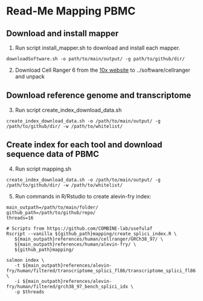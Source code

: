 # Read-Me Mapping PBMC

## Download and install mapper

1. Run script install_mapper.sh to download and install each mapper.

 ```{bash}
downloadSoftware.sh -o path/to/main/output/ -g path/to/github/dir/
  ```
2. Download Cell Ranger 6 from the [10x website](https://support.10xgenomics.com/single-cell-gene-expression/software/downloads/6.0) to ../software/cellranger and unpack

## Download reference genome and transcriptome

3. Run script create_index_download_data.sh

 ```{bash}
create_index_download_data.sh -o /path/to/main/output/ -g /path/to/github/dir/ -w /path/to/whitelist/
  ```

## Create index for each tool and download sequence data of PBMC

4. Run script mapping.sh

 ```{bash}
create_index_download_data.sh -o /path/to/main/output/ -g /path/to/github/dir/ -w /path/to/whitelist/
  ```

5. Run commands in R/Rstudio to create alevin-fry index:

 ```{bash}
 main_outpath=/path/to/main/folder/
 github_path=/path/to/github/repo/
 threads=16
 
# Scripts from https://github.com/COMBINE-lab/usefulaf
Rscript --vanilla ${github_path}mapping/create_splici_index.R \
    ${main_outpath}references/human/cellranger/GRCh38_97/ \
    ${main_outpath}references/human/alevin-fry/ \
    ${github_path}mapping/

salmon index \
    -t ${main_outpath}references/alevin-fry/human/filtered/transcriptome_splici_fl86/transcriptome_splici_fl86.fa \
    -i ${main_outpath}references/alevin-fry/human/filtered/grch38_97_bench_splici_idx \
    -p $threads
```
